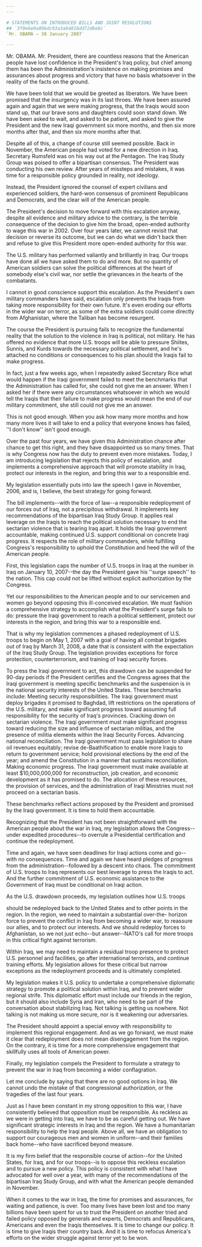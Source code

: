 ```yaml
---
---

# STATEMENTS ON INTRODUCED BILLS AND JOINT RESOLUTIONS
## `3f9e6e0a89bdc93a3a64816dd72dbe6c`
`Mr. OBAMA — 30 January 2007`

---
```



Mr. OBAMA. Mr. President, there are countless reasons that the 
American people have lost confidence in the President's Iraq policy, 
but chief among them has been the Administration's insistence on making 
promises and assurances about progress and victory that have no basis 
whatsoever in the reality of the facts on the ground.

We have been told that we would be greeted as liberators. We have 
been promised that the insurgency was in its last throes. We have been 
assured again and again that we were making progress, that the Iraqis 
would soon stand up, that our brave sons and daughters could soon stand 
down. We have been asked to wait, and asked to be patient, and asked to 
give the President and the new Iraqi government six more months, and 
then six more months after that, and then six more months after that.

Despite all of this, a change of course still seemed possible. Back 
in November, the American people had voted for a new direction in Iraq. 
Secretary Rumsfeld was on his way out at the Pentagon. The Iraq Study 
Group was poised to offer a bipartisan consensus. The President was 
conducting his own review. After years of missteps and mistakes, it was 
time for a responsible policy grounded in reality, not ideology.

Instead, the President ignored the counsel of expert civilians and 
experienced soldiers, the hard-won consensus of prominent Republicans 
and Democrats, and the clear will of the American people.

The President's decision to move forward with this escalation anyway, 
despite all evidence and military advice to the contrary, is the 
terrible consequence of the decision to give him the broad, open-ended 
authority to wage this war in 2002. Over four years later, we cannot 
revisit that decision or reverse its outcome, but we can do what we 
didn't back then and refuse to give this President more open-ended 
authority for this war.

The U.S. military has performed valiantly and brilliantly in Iraq. 
Our troops have done all we have asked them to do and more. But no 
quantity of American soldiers can solve the political differences at 
the heart of somebody else's civil war, nor settle the grievances in 
the hearts of the combatants.

I cannot in good conscience support this escalation. As the 
President's own military commanders have said, escalation only prevents 
the Iraqis from taking more responsibility for their own future. It's 
even eroding our efforts in the wider war on terror, as some of the 
extra soldiers could come directly from Afghanistan, where the Taliban 
has become resurgent.

The course the President is pursuing fails to recognize the 
fundamental reality that the solution to the violence in Iraq is 
political, not military. He has offered no evidence that more U.S. 
troops will be able to pressure Shiites, Sunnis, and Kurds towards the 
necessary political settlement, and he's attached no conditions or 
consequences to his plan should the Iraqis fail to make progress.

In fact, just a few weeks ago, when I repeatedly asked Secretary Rice 
what would happen if the Iraqi government failed to meet the benchmarks 
that the Administration has called for, she could not give me an 
answer. When I asked her if there were any circumstances whatsoever in 
which we would tell the Iraqis that their failure to make progress 
would mean the end of our military commitment, she still could not give 
me an answer.

This is not good enough. When you ask how many more months and how 
many more lives it will take to end a policy that everyone knows has 
failed, ''I don't know'' isn't good enough.

Over the past four years, we have given this Administration chance 
after chance to get this right, and they have disappointed us so many 
times. That is why Congress now has the duty to prevent even more 
mistakes. Today, I am introducing legislation that rejects this policy 
of escalation, and implements a comprehensive approach that will 
promote stability in Iraq, protect our interests in the region, and 
bring this war to a responsible end.

My legislation essentially puts into law the speech I gave in 
November, 2006, and is, I believe, the best strategy for going forward.

The bill implements--with the force of law--a responsible 
redeployment of our forces out of Iraq, not a precipitous withdrawal. 
It implements key recommendations of the bipartisan Iraq Study Group. 
It applies real leverage on the Iraqis to reach the political solution 
necessary to end the sectarian violence that is tearing Iraq apart. It 
holds the Iraqi government accountable, making continued U.S. support 
conditional on concrete Iraqi progress. It respects the role of 
military commanders, while fulfilling Congress's responsibility to 
uphold the Constitution and heed the will of the American people.

First, this legislation caps the number of U.S. troops in Iraq at the 
number in Iraq on January 10, 2007--the day the President gave his 
''surge speech'' to the nation. This cap could not be lifted without 
explicit authorization by the Congress.

Yet our responsibilities to the American people and to our servicemen 
and women go beyond opposing this ill-conceived escalation. We must 
fashion a comprehensive strategy to accomplish what the President's 
surge fails to do: pressure the Iraqi government to reach a political 
settlement, protect our interests in the region, and bring this war to 
a responsible end.

That is why my legislation commences a phased redeployment of U.S. 
troops to begin on May 1, 2007 with a goal of having all combat 
brigades out of Iraq by March 31, 2008, a date that is consistent with 
the expectation of the Iraq Study Group. The legislation provides 
exceptions for force protection, counterterrorism, and training of 
Iraqi security forces.

To press the Iraqi government to act, this drawdown can be suspended 
for 90-day periods if the President certifies and the Congress agrees 
that the Iraqi government is meeting specific benchmarks and the 
suspension is in the national security interests of the United States. 
These benchmarks include: Meeting security responsibilities. The Iraqi 
government must deploy brigades it promised to Baghdad, lift 
restrictions on the operations of the U.S. military, and make 
significant progress toward assuming full responsibility for the 
security of Iraq's provinces. Cracking down on sectarian violence. The 
Iraqi government must make significant progress toward reducing the 
size and influence of sectarian militias, and the presence of militia 
elements within the Iraqi Security Forces. Advancing national 
reconciliation. The Iraqi government must pass legislation to share oil 
revenues equitably; revise de-Baathification to enable more Iraqis to 
return to government service; hold provisional elections by the end of 
the year; and amend the Constitution in a manner that sustains 
reconciliation. Making economic progress. The Iraqi government must 
make available at least $10,000,000,000 for reconstruction, job 
creation, and economic development as it has promised to do. The 
allocation of these resources, the provision of services, and the 
administration of Iraqi Ministries must not proceed on a sectarian 
basis.

These benchmarks reflect actions proposed by the President and 
promised by the Iraqi government. It is time to hold them accountable.

Recognizing that the President has not been straightforward with the 
American people about the war in Iraq, my legislation allows the 
Congress--under expedited procedures--to overrule a Presidential 
certification and continue the redeployment.

Time and again, we have seen deadlines for Iraqi actions come and 
go--with no consequences. Time and again we have heard pledges of 
progress from the administration--followed by a descent into chaos. The 
commitment of U.S. troops to Iraq represents our best leverage to press 
the Iraqis to act. And the further commitment of U.S. economic 
assistance to the Government of Iraq must be conditional on Iraqi 
action.

As the U.S. drawdown proceeds, my legislation outlines how U.S. 
troops


should be redeployed back to the United States and to other points in 
the region. In the region, we need to maintain a substantial over-the-
horizon force to prevent the conflict in Iraq from becoming a wider 
war, to reassure our allies, and to protect our interests. And we 
should redeploy forces to Afghanistan, so we not just echo--but 
answer--NATO's call for more troops in this critical fight against 
terrorism.

Within Iraq, we may need to maintain a residual troop presence to 
protect U.S. personnel and facilities, go after international 
terrorists, and continue training efforts. My legislation allows for 
these critical but narrow exceptions as the redeployment proceeds and 
is ultimately completed.

My legislation makes it U.S. policy to undertake a comprehensive 
diplomatic strategy to promote a political solution within Iraq, and to 
prevent wider regional strife. This diplomatic effort must include our 
friends in the region, but it should also include Syria and Iran, who 
need to be part of the conversation about stabilizing Iraq. Not talking 
is getting us nowhere. Not talking is not making us more secure, nor is 
it weakening our adversaries.

The President should appoint a special envoy with responsibility to 
implement this regional engagement. And as we go forward, we must make 
it clear that redeployment does not mean disengagement from the region. 
On the contrary, it is time for a more comprehensive engagement that 
skillfully uses all tools of American power.

Finally, my legislation compels the President to formulate a strategy 
to prevent the war in Iraq from becoming a wider conflagration.

Let me conclude by saying that there are no good options in Iraq. We 
cannot undo the mistake of that congressional authorization, or the 
tragedies of the last four years.

Just as I have been constant in my strong opposition to this war, I 
have consistently believed that opposition must be responsible. As 
reckless as we were in getting into Iraq, we have to be as careful 
getting out. We have significant strategic interests in Iraq and the 
region. We have a humanitarian responsibility to help the Iraqi people. 
Above all, we have an obligation to support our courageous men and 
women in uniform--and their families back home--who have sacrificed 
beyond measure.

It is my firm belief that the responsible course of action--for the 
United States, for Iraq, and for our troops--is to oppose this reckless 
escalation and to pursue a new policy. This policy is consistent with 
what I have advocated for well over a year, with many of the 
recommendations of the bipartisan Iraq Study Group, and with what the 
American people demanded in November.

When it comes to the war in Iraq, the time for promises and 
assurances, for waiting and patience, is over. Too many lives have been 
lost and too many billions have been spent for us to trust the 
President on another tried and failed policy opposed by generals and 
experts, Democrats and Republicans, Americans and even the Iraqis 
themselves. It is time to change our policy. It is time to give Iraqis 
their country back. And it is time to refocus America's efforts on the 
wider struggle against terror yet to be won.